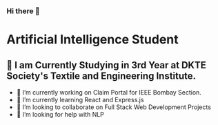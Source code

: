 ### Hi there 👋
# Artificial Intelligence Student
 ## 🔭 I am Currently Studying in 3rd Year at DKTE Society's Textile and Engineering Institute.

- 🔭 I’m currently working on Claim Portal for IEEE Bombay Section.
- 🌱 I’m currently learning React and Express.js
- 👯 I’m looking to collaborate on Full Stack Web Development Projects
- 🤔 I’m looking for help with NLP 
